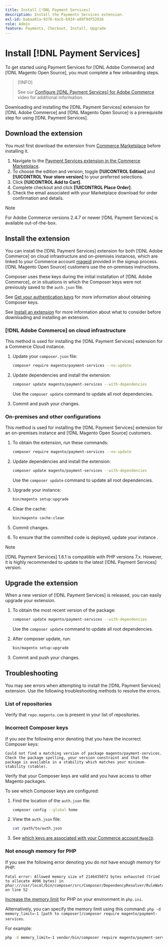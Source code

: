 ```yaml
---
title: Install [!DNL Payment Services]
description: Install the Payments Services extension.
exl-id: babaa91a-9376-4acb-b934-a89f9df52016
role: Admin
feature: Payments, Checkout, Install, Upgrade
---
```

# Install [!DNL Payment Services]

To get started using Payment Services for [!DNL Adobe Commerce] and [!DNL Magento Open Source], you must complete a few onboarding steps.

>[!INFO]
>
> See our [Configure [!DNL Payment Services] for Adobe Commerce](https://experienceleague.adobe.com/en/docs/commerce-learn/tutorials/admin/adobe-commerce-services/configure-adobe-payment-services) video for additional information.

Downloading and installing the [!DNL Payment Services] extension for [!DNL Adobe Commerce] and [!DNL Magento Open Source] is a prerequisite step for using [!DNL Payment Services].

## Download the extension

You must first download the extension from [Commerce Marketplace](https://experienceleague.adobe.com/docs/commerce-admin/start/resources/commerce-marketplace.html) before installing it.

1. Navigate to the [Payment Services extension in the Commerce Marketplace](https://commercemarketplace.adobe.com/magento-payment-services.html).
1. To choose the edition and version, toggle **[!UICONTROL Edition]** and **[!UICONTROL Your store version]** to your preferred selections.
1. Click **[!UICONTROL Add to Cart]**.
1. Complete checkout and click **[!UICONTROL Place Order]**.
1. Check the email associated with your Marketplace download for order confirmation and details.

>[!NOTE]
>
> For Adobe Commerce versions 2.4.7 or newer [!DNL Payment Services] is available out-of-the-box.

## Install the extension

You can install the [!DNL Payment Services] extension for both [!DNL Adobe Commerce] on cloud infrastructure and on-premises instances, which are linked to your Commerce account [mageid](https://developer.adobe.com/commerce/marketplace/guides/sellers/profile-information/#access-keys) provided in the signup process.
[!DNL Magento Open Source] customers use the on-premises instructions.

Composer uses these keys during the initial installation of [!DNL Adobe Commerce], or in situations in which the Composer keys were not previously saved to the `auth.json` file.

See [Get your authentication keys](https://devdocs.magento.com/guides/v2.4/install-gde/prereq/connect-auth.html) for more information about obtaining Composer keys.

See [Install an extension](https://devdocs.magento.com/guides/v2.4/install-gde/install/cli/extensions.html) for more information about what to consider before downloading and installing an extension.

### [!DNL Adobe Commerce] on cloud infrastructure

This method is used for installing the [!DNL Payment Services] extension for a Commerce Cloud instance.

1. Update your `composer.json` file:

   ```bash
   composer require magento/payment-services --no-update
   ```

1. Update dependencies and install the extension:

   ```bash
   composer update magento/payment-services --with-dependencies
   ```

   Use the `composer update` command to update all root dependencies.

1. Commit and push your changes.

### On-premises and other configurations

This method is used for installing the [!DNL Payment Services] extension for an on-premises instance and [!DNL Magento Open Source] customers.

1. To obtain the extension, run these commands:

   ```bash
   composer require magento/payment-services --no-update
   ```

1. Update dependencies and install the extension:

   ```bash
   composer update magento/payment-services --with-dependencies
   ```

   Use the `composer update` command to update all root dependencies.

1. Upgrade your instance:

   ```bash
   bin/magento setup:upgrade
   ```

1. Clear the cache:

   ```bash
   bin/magento cache:clean
   ```

1. Commit changes.
1. To ensure that the committed code is deployed, update your instance .

>[!NOTE]
>
> [!DNL Payment Services] 1.6.1 is compatible with PHP versions 7.x. However, it is highly recommended to update to the latest [!DNL Payment Services] version.

## Upgrade the extension

When a new version of [!DNL Payment Services] is released, you can easily upgrade your extension.

1. To obtain the most recent version of the package:

   ```bash
   composer update magento/payment-services --with-dependencies
   ```

   Use the `composer update` command to update all root dependencies.

1. After composer update, run: 

   ```bash
   bin/magento setup:upgrade
   ```

1. Commit and push your changes.

## Troubleshooting

You may see errors when attempting to install the [!DNL Payment Services] extension. Use the following troubleshooting methods to resolve the errors.

### List of repositories

Verify that `repo.magento.com` is present in your list of repositories.

### Incorrect Composer keys

If you see the following error denoting that you have the incorrect Composer keys:

```
Could not find a matching version of package magento/payment-services. Check the package spelling, your version constraint and that the package is available in a stability which matches your minimum-stability (stable).
```

Verify that your Composer keys are valid and you have access to other Magento packages.

To see which Composer keys are configured:

1. Find the location of the `auth.json` file:

   ```bash
   composer config --global home
   ```

1. View the `auth.json` file:

   ```bash
   cat /path/to/auth.json
   ```

1. See [which keys are associated with your Commerce account `MageID`](https://devdocs.magento.com/guides/v2.4/install-gde/prereq/connect-auth.html).

### Not enough memory for PHP

If you see the following error denoting you do not have enough memory for PHP:

```
Fatal error: Allowed memory size of 2146435072 bytes exhausted (tried to allocate 4096 bytes) in phar:///usr/local/bin/composer/src/Composer/DependencyResolver/RuleWatchGraph.php on line 52
```

[Increase the memory limit](https://devdocs.magento.com/cloud/project/magento-app-php-ini.html#increase-php-memory-limit) for PHP on your environment in `php.ini`.

Alternatively, you can specify the memory limit using this command: `php -d memory_limit=-1 [path to composer]/composer require magento/payment-services`.

For example:

```bash
php -d memory_limit=-1 vendor/bin/composer require magento/payment-services
```
